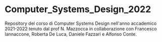 # Computer_Systems_Design_2022
 Repository del corso di Computer Systems Design nell'anno accademico 2021-2022 tenuto dal prof N. Mazzocca in collaborazione con Francesco Iannaccone, Roberta De Luca, Daniele Fazzari e Alfonso Conte.
